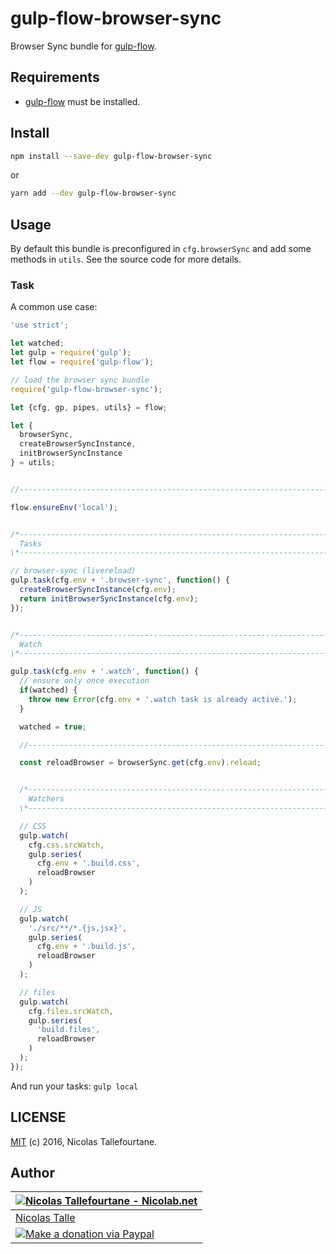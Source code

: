 # gulp-flow-browser-sync

Browser Sync bundle for [gulp-flow](https://github.com/gulp-flow/gulp-flow).


## Requirements

 * [gulp-flow](https://github.com/gulp-flow/gulp-flow) must be installed.


## Install

```sh
npm install --save-dev gulp-flow-browser-sync
```

or

```sh
yarn add --dev gulp-flow-browser-sync
```

## Usage

By default this bundle is preconfigured in `cfg.browserSync` and add some methods in `utils`.
See the source code for more details.

### Task

A common use case:

```js
'use strict';

let watched;
let gulp = require('gulp');
let flow = require('gulp-flow');

// load the browser sync bundle
require('gulp-flow-browser-sync');

let {cfg, gp, pipes, utils} = flow;

let {
  browserSync,
  createBrowserSyncInstance,
  initBrowserSyncInstance
} = utils;


//----------------------------------------------------------------------------//

flow.ensureEnv('local');


/*----------------------------------------------------------------------------*\
  Tasks
\*----------------------------------------------------------------------------*/

// browser-sync (livereload)
gulp.task(cfg.env + '.browser-sync', function() {
  createBrowserSyncInstance(cfg.env);
  return initBrowserSyncInstance(cfg.env);
});


/*----------------------------------------------------------------------------*\
  Watch
\*----------------------------------------------------------------------------*/

gulp.task(cfg.env + '.watch', function() {
  // ensure only once execution
  if(watched) {
    throw new Error(cfg.env + '.watch task is already active.');
  }

  watched = true;

  //------------------------------------------------------------------------//

  const reloadBrowser = browserSync.get(cfg.env).reload;


  /*------------------------------------------------------------------------*\
    Watchers
  \*------------------------------------------------------------------------*/

  // CSS
  gulp.watch(
    cfg.css.srcWatch,
    gulp.series(
      cfg.env + '.build.css',
      reloadBrowser
    )
  );

  // JS
  gulp.watch(
    './src/**/*.{js,jsx}',
    gulp.series(
      cfg.env + '.build.js',
      reloadBrowser
    )
  );

  // files
  gulp.watch(
    cfg.files.srcWatch,
    gulp.series(
      'build.files',
      reloadBrowser
    )
  );
});
```

And run your tasks: `gulp local`


## LICENSE

[MIT](https://github.com/gulp-flow/gulp-flow-browser-sync/blob/master/LICENSE) (c) 2016, Nicolas Tallefourtane.


## Author

| [![Nicolas Tallefourtane - Nicolab.net](https://www.gravatar.com/avatar/d7dd0f4769f3aa48a3ecb308f0b457fc?s=64)](https://nicolab.net) |
|---|
| [Nicolas Talle](https://nicolab.net) |
| [![Make a donation via Paypal](https://www.paypalobjects.com/en_US/i/btn/btn_donate_SM.gif)](https://www.paypal.com/cgi-bin/webscr?cmd=_s-xclick&hosted_button_id=PGRH4ZXP36GUC) |